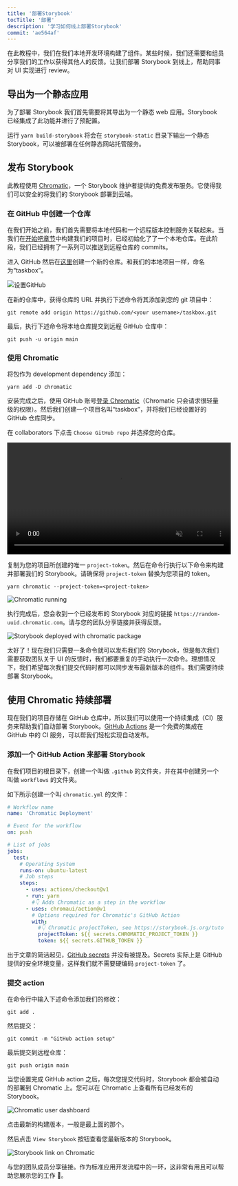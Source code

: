 ```yaml
---
title: '部署Storybook'
tocTitle: '部署'
description: '学习如何线上部署Storybook'
commit: 'ae564af'
---
```


在此教程中，我们在我们本地开发环境构建了组件。某些时候，我们还需要和组员分享我们的工作以获得其他人的反馈。让我们部署 Storybook 到线上，帮助同事对 UI 实现进行 review。

## 导出为一个静态应用

为了部署 Storybook 我们首先需要将其导出为一个静态 web 应用。Storybook 已经集成了此功能并进行了预配置。

运行 `yarn build-storybook` 将会在 `storybook-static` 目录下输出一个静态 Storybook，可以被部署在任何静态网站托管服务。

## 发布 Storybook

此教程使用 <a href="https://www.chromatic.com/?utm_source=storybook_website&utm_medium=link&utm_campaign=storybook">Chromatic</a>，一个 Storybook 维护者提供的免费发布服务。它使得我们可以安全的将我们的 Storybook 部署到云端。

### 在 GitHub 中创建一个仓库

在我们开始之前，我们首先需要将本地代码和一个远程版本控制服务关联起来。当我们在[开始吧章节](/intro-to-storybook/vue/zh-CN/get-started)中构建我们的项目时，已经初始化了了一个本地仓库。在此阶段，我们已经拥有了一系列可以推送到远程仓库的 commits。

进入 GitHub 然后在[这里](https://github.com/new)创建一个新的仓库。和我们的本地项目一样，命名为“taskbox”。

![设置GitHub](/intro-to-storybook/github-create-taskbox.png)

在新的仓库中，获得仓库的 URL 并执行下述命令将其添加到您的 git 项目中：

```shell
git remote add origin https://github.com/<your username>/taskbox.git
```

最后，执行下述命令将本地仓库提交到远程 GitHub 仓库中：

```shell
git push -u origin main
```

### 使用 Chromatic

将包作为 development dependency 添加：

```shell
yarn add -D chromatic
```

安装完成之后，使用 GitHub 账号[登录 Chromatic](https://www.chromatic.com/start/?utm_source=storybook_website&utm_medium=link&utm_campaign=storybook)（Chromatic 只会请求很轻量级的权限）。然后我们创建一个项目名叫“taskbox”，并将我们已经设置好的 GitHub 仓库同步。

在 collaborators 下点击 `Choose GitHub repo` 并选择您的仓库。

<video autoPlay muted playsInline loop style="width:520px; margin: 0 auto;">
  <source
    src="/intro-to-storybook/chromatic-setup-learnstorybook.mp4"
    type="video/mp4"
  />
</video>

复制为您的项目所创建的唯一 `project-token`。然后在命令行执行以下命令来构建并部署我们的 Storybook。请确保将 `project-token` 替换为您项目的 token。

```shell
yarn chromatic --project-token=<project-token>
```

![Chromatic running](/intro-to-storybook/chromatic-manual-storybook-console-log.png)

执行完成后，您会收到一个已经发布的 Storybook 对应的链接 `https://random-uuid.chromatic.com`。请与您的团队分享链接并获得反馈。

![Storybook deployed with chromatic package](/intro-to-storybook/chromatic-manual-storybook-deploy-6-0.png)

太好了！现在我们只需要一条命令就可以发布我们的 Storybook，但是每次我们需要获取团队关于 UI 的反馈时，我们都要重复的手动执行一次命令。理想情况下，我们希望每次我们提交代码时都可以同步发布最新版本的组件。我们需要持续部署 Storybook。

## 使用 Chromatic 持续部署

现在我们的项目存储在 GitHub 仓库中，所以我们可以使用一个持续集成（CI）服务来帮助我们自动部署 Storybook。[GitHub Actions](https://github.com/features/actions) 是一个免费的集成在 GitHub 中的 CI 服务，可以帮我们轻松实现自动发布。

### 添加一个 GitHub Action 来部署 Storybook

在我们项目的根目录下，创建一个叫做 `.github` 的文件夹，并在其中创建另一个叫做 `workflows` 的文件夹。

如下所示创建一个叫 `chromatic.yml` 的文件：

```yaml:title=.github/workflows/chromatic.yml
# Workflow name
name: 'Chromatic Deployment'

# Event for the workflow
on: push

# List of jobs
jobs:
  test:
    # Operating System
    runs-on: ubuntu-latest
    # Job steps
    steps:
      - uses: actions/checkout@v1
      - run: yarn
        #👇 Adds Chromatic as a step in the workflow
      - uses: chromaui/action@v1
        # Options required for Chromatic's GitHub Action
        with:
          #👇 Chromatic projectToken, see https://storybook.js.org/tutorials/intro-to-storybook/vue/en/deploy/ to obtain it
          projectToken: ${{ secrets.CHROMATIC_PROJECT_TOKEN }}
          token: ${{ secrets.GITHUB_TOKEN }}
```

<div class="aside"><p>出于文章的简洁起见，<a href="https://help.github.com/en/actions/configuring-and-managing-workflows/creating-and-storing-encrypted-secrets">GitHub secrets</a> 并没有被提及。Secrets 实际上是 GitHub 提供的安全环境变量，这样我们就不需要硬编码 <code>project-token</code> 了。</p></div>

### 提交 action

在命令行中输入下述命令添加我们的修改：

```shell
git add .
```

然后提交：

```shell
git commit -m "GitHub action setup"
```

最后提交到远程仓库：

```shell
git push origin main
```

当您设置完成 GitHub action 之后，每次您提交代码时，Storybook 都会被自动的部署到 Chromatic 上。您可以在 Chromatic 上查看所有已经发布的 Storybook。

![Chromatic user dashboard](/intro-to-storybook/chromatic-user-dashboard.png)

点击最新的构建版本，一般是最上面的那个。

然后点击 `View Storybook` 按钮查看您最新版本的 Storybook。

![Storybook link on Chromatic](/intro-to-storybook/chromatic-build-storybook-link.png)

与您的团队成员分享链接。作为标准应用开发流程中的一环，这非常有用且可以帮助您展示您的工作 💅。
